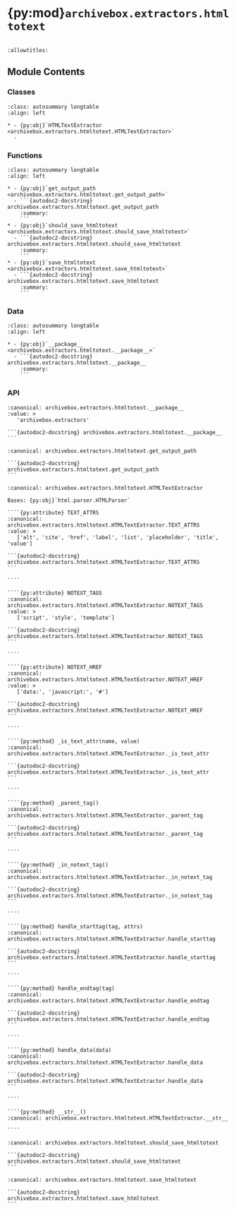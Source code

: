 # {py:mod}`archivebox.extractors.htmltotext`

```{py:module} archivebox.extractors.htmltotext
```

```{autodoc2-docstring} archivebox.extractors.htmltotext
:allowtitles:
```

## Module Contents

### Classes

````{list-table}
:class: autosummary longtable
:align: left

* - {py:obj}`HTMLTextExtractor <archivebox.extractors.htmltotext.HTMLTextExtractor>`
  -
````

### Functions

````{list-table}
:class: autosummary longtable
:align: left

* - {py:obj}`get_output_path <archivebox.extractors.htmltotext.get_output_path>`
  - ```{autodoc2-docstring} archivebox.extractors.htmltotext.get_output_path
    :summary:
    ```
* - {py:obj}`should_save_htmltotext <archivebox.extractors.htmltotext.should_save_htmltotext>`
  - ```{autodoc2-docstring} archivebox.extractors.htmltotext.should_save_htmltotext
    :summary:
    ```
* - {py:obj}`save_htmltotext <archivebox.extractors.htmltotext.save_htmltotext>`
  - ```{autodoc2-docstring} archivebox.extractors.htmltotext.save_htmltotext
    :summary:
    ```
````

### Data

````{list-table}
:class: autosummary longtable
:align: left

* - {py:obj}`__package__ <archivebox.extractors.htmltotext.__package__>`
  - ```{autodoc2-docstring} archivebox.extractors.htmltotext.__package__
    :summary:
    ```
````

### API

````{py:data} __package__
:canonical: archivebox.extractors.htmltotext.__package__
:value: >
   'archivebox.extractors'

```{autodoc2-docstring} archivebox.extractors.htmltotext.__package__
```

````

````{py:function} get_output_path()
:canonical: archivebox.extractors.htmltotext.get_output_path

```{autodoc2-docstring} archivebox.extractors.htmltotext.get_output_path
```
````

`````{py:class} HTMLTextExtractor()
:canonical: archivebox.extractors.htmltotext.HTMLTextExtractor

Bases: {py:obj}`html.parser.HTMLParser`

````{py:attribute} TEXT_ATTRS
:canonical: archivebox.extractors.htmltotext.HTMLTextExtractor.TEXT_ATTRS
:value: >
   ['alt', 'cite', 'href', 'label', 'list', 'placeholder', 'title', 'value']

```{autodoc2-docstring} archivebox.extractors.htmltotext.HTMLTextExtractor.TEXT_ATTRS
```

````

````{py:attribute} NOTEXT_TAGS
:canonical: archivebox.extractors.htmltotext.HTMLTextExtractor.NOTEXT_TAGS
:value: >
   ['script', 'style', 'template']

```{autodoc2-docstring} archivebox.extractors.htmltotext.HTMLTextExtractor.NOTEXT_TAGS
```

````

````{py:attribute} NOTEXT_HREF
:canonical: archivebox.extractors.htmltotext.HTMLTextExtractor.NOTEXT_HREF
:value: >
   ['data:', 'javascript:', '#']

```{autodoc2-docstring} archivebox.extractors.htmltotext.HTMLTextExtractor.NOTEXT_HREF
```

````

````{py:method} _is_text_attr(name, value)
:canonical: archivebox.extractors.htmltotext.HTMLTextExtractor._is_text_attr

```{autodoc2-docstring} archivebox.extractors.htmltotext.HTMLTextExtractor._is_text_attr
```

````

````{py:method} _parent_tag()
:canonical: archivebox.extractors.htmltotext.HTMLTextExtractor._parent_tag

```{autodoc2-docstring} archivebox.extractors.htmltotext.HTMLTextExtractor._parent_tag
```

````

````{py:method} _in_notext_tag()
:canonical: archivebox.extractors.htmltotext.HTMLTextExtractor._in_notext_tag

```{autodoc2-docstring} archivebox.extractors.htmltotext.HTMLTextExtractor._in_notext_tag
```

````

````{py:method} handle_starttag(tag, attrs)
:canonical: archivebox.extractors.htmltotext.HTMLTextExtractor.handle_starttag

```{autodoc2-docstring} archivebox.extractors.htmltotext.HTMLTextExtractor.handle_starttag
```

````

````{py:method} handle_endtag(tag)
:canonical: archivebox.extractors.htmltotext.HTMLTextExtractor.handle_endtag

```{autodoc2-docstring} archivebox.extractors.htmltotext.HTMLTextExtractor.handle_endtag
```

````

````{py:method} handle_data(data)
:canonical: archivebox.extractors.htmltotext.HTMLTextExtractor.handle_data

```{autodoc2-docstring} archivebox.extractors.htmltotext.HTMLTextExtractor.handle_data
```

````

````{py:method} __str__()
:canonical: archivebox.extractors.htmltotext.HTMLTextExtractor.__str__

````

`````

````{py:function} should_save_htmltotext(link: archivebox.index.schema.Link, out_dir: typing.Optional[pathlib.Path] = None, overwrite: typing.Optional[bool] = False) -> bool
:canonical: archivebox.extractors.htmltotext.should_save_htmltotext

```{autodoc2-docstring} archivebox.extractors.htmltotext.should_save_htmltotext
```
````

````{py:function} save_htmltotext(link: archivebox.index.schema.Link, out_dir: typing.Optional[pathlib.Path] = None, timeout: int = ARCHIVING_CONFIG.TIMEOUT) -> archivebox.index.schema.ArchiveResult
:canonical: archivebox.extractors.htmltotext.save_htmltotext

```{autodoc2-docstring} archivebox.extractors.htmltotext.save_htmltotext
```
````
